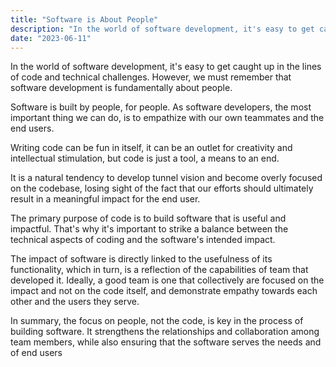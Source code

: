 ```yaml
---
title: "Software is About People"
description: "In the world of software development, it's easy to get caught up in the lines of code and technical challenges. However, we must remember that software development is fundamentally about people."
date: "2023-06-11"
---
```


In the world of software development, it's easy to get caught up in the lines of code and technical challenges. However, we must remember that software development is fundamentally about people.

Software is built by people, for people. As software developers, the most important thing we can do, is to empathize with our own teammates and the end users.

Writing code can be fun in itself, it can be an outlet for creativity and intellectual stimulation, but code is just a tool, a means to an end.

It is a natural tendency to develop tunnel vision and become overly focused on the codebase, losing sight of the fact that our efforts should ultimately result in a meaningful impact for the end user.

The primary purpose of code is to build software that is useful and impactful. That's why it's important to strike a balance between the technical aspects of coding and the software's intended impact.

The impact of software is directly linked to the usefulness of its functionality, which in turn, is a reflection of the capabilities of team that developed it. Ideally, a good team is one that collectively are focused on the impact and not on the code itself, and demonstrate empathy towards each other and the users they serve.

In summary, the focus on people, not the code, is key in the process of building software. It strengthens the relationships and collaboration among team members, while also ensuring that the software serves the needs and of end users
